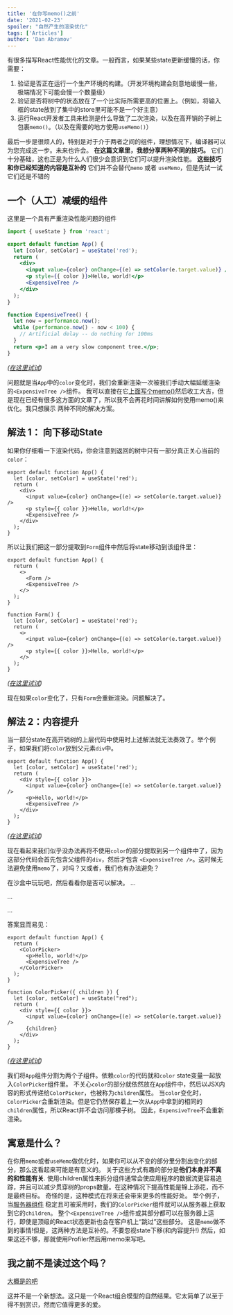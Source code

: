 ```yaml
---
title: '在你写memo()之前'
date: '2021-02-23'
spoiler: "自然产生的渲染优化"
tags: ['Articles']
author: 'Dan Abramov'
---
```


有很多描写React性能优化的文章。一般而言，如果某些state更新缓慢的话，你需要：

1. 验证是否正在运行一个生产环境的构建。（开发环境构建会刻意地缓慢一些，极端情况下可能会慢一个数量级）
2. 验证是否将树中的状态放在了一个比实际所需更高的位置上。（例如，将输入框的state放到了集中的store里可能不是一个好主意）
3. 运行React开发者工具来检测是什么导致了二次渲染，以及在高开销的子树上包裹`memo()`。（以及在需要的地方使用`useMemo()`）


最后一步是很烦人的，特别是对于介于两者之间的组件，理想情况下，编译器可以为您完成这一步。未来也许会。
**在这篇文章里，我想分享两种不同的技巧。** 它们十分基础，这也正是为什么人们很少会意识到它们可以提升渲染性能。
**这些技巧和你已经知道的内容是互补的** 它们并不会替代`memo` 或者 `useMemo`，但是先试一试它们还是不错的

## 一个（人工）减缓的组件

这里是一个具有严重渲染性能问题的组件

```jsx
import { useState } from 'react';

export default function App() {
  let [color, setColor] = useState('red');
  return (
    <div>
      <input value={color} onChange={(e) => setColor(e.target.value)} />
      <p style={{ color }}>Hello, world!</p>
      <ExpensiveTree />
    </div>
  );
}

function ExpensiveTree() {
  let now = performance.now();
  while (performance.now() - now < 100) {
    // Artificial delay -- do nothing for 100ms
  }
  return <p>I am a very slow component tree.</p>;
}
```


*([在这里试试](https://codesandbox.io/s/frosty-glade-m33km?file=/src/App.js:23-513))*


问题就是当`App`中的`color`变化时，我们会重新渲染一次被我们手动大幅延缓渲染的`<ExpensiveTree />`组件。
我可以直接在它[上面写个memo()](https://codesandbox.io/s/amazing-shtern-61tu4?file=/src/App.js)然后收工大吉，但是现在已经有很多这方面的文章了，所以我不会再花时间讲解如何使用memo()来优化。我只想展示
两种不同的解决方案。


## 解法 1： 向下移动State

如果你仔细看一下渲染代码，你会注意到返回的树中只有一部分真正关心当前的`color`：
```jsx{2,5-6}
export default function App() {
  let [color, setColor] = useState('red');
  return (
    <div>
      <input value={color} onChange={(e) => setColor(e.target.value)} />
      <p style={{ color }}>Hello, world!</p>
      <ExpensiveTree />
    </div>
  );
}
```

所以让我们把这一部分提取到`Form`组件中然后将state移动到该组件里：
```jsx{4,11,14,15}
export default function App() {
  return (
    <>
      <Form />
      <ExpensiveTree />
    </>
  );
}

function Form() {
  let [color, setColor] = useState('red');
  return (
    <>
      <input value={color} onChange={(e) => setColor(e.target.value)} />
      <p style={{ color }}>Hello, world!</p>
    </>
  );
}
```

*([在这里试试](https://codesandbox.io/s/billowing-wood-1tq2u?file=/src/App.js:64-380))*

现在如果`color`变化了，只有`Form`会重新渲染。问题解决了。

## 解法 2：内容提升

当一部分state在高开销树的上层代码中使用时上述解法就无法奏效了。举个例子，如果我们将`color`放到父元素`div`中。
```jsx{2,4}
export default function App() {
  let [color, setColor] = useState('red');
  return (
    <div style={{ color }}>
      <input value={color} onChange={(e) => setColor(e.target.value)} />
      <p>Hello, world!</p>
      <ExpensiveTree />
    </div>
  );
}
```

*([在这里试试](https://codesandbox.io/s/bold-dust-0jbg7?file=/src/App.js:58-313))*

现在看起来我们似乎没办法再将不使用`color`的部分提取到另一个组件中了，因为这部分代码会首先包含父组件的`div`，然后才包含
`<ExpensiveTree />`。这时候无法避免使用`memo`了，对吗？又或者，我们也有办法避免？



在沙盒中玩玩吧，然后看看你是否可以解决。
...

...

...


答案显而易见：
```jsx{4,5,10,15}
export default function App() {
  return (
    <ColorPicker>
      <p>Hello, world!</p>
      <ExpensiveTree />
    </ColorPicker>
  );
}

function ColorPicker({ children }) {
  let [color, setColor] = useState("red");
  return (
    <div style={{ color }}>
      <input value={color} onChange={(e) => setColor(e.target.value)} />
      {children}
    </div>
  );
}
```

*([在这里试试](https://codesandbox.io/s/wonderful-banach-tyfr1?file=/src/App.js:58-423))*


我们将`App`组件分割为两个子组件。依赖`color`的代码就和`color` state变量一起放入`ColorPicker`组件里。
不关心`color`的部分就依然放在`App`组件中，然后以JSX内容的形式传递给`ColorPicker`，也被称为`children`属性。
当`color`变化时，`ColorPicker`会重新渲染。但是它仍然保存着上一次从`App`中拿到的相同的`children`属性，所以React并不会访问那棵子树。
因此，`ExpensiveTree`不会重新渲染。

## 寓意是什么？

在你用`memo`或者`useMemo`做优化时，如果你可以从不变的部分里分割出变化的部分，那么这看起来可能是有意义的。
关于这些方式有趣的部分是**他们本身并不真的和性能有关**. 使用children属性来拆分组件通常会使应用程序的数据流更容易追踪，并且可以减少贯穿树的props数量。在这种情况下提高性能是锦上添花，而不是最终目标。
奇怪的是，这种模式在将来还会带来更多的性能好处。
举个例子，当[服务器组件](https://reactjs.org/blog/2020/12/21/data-fetching-with-react-server-components.html) 稳定且可被采用时，我们的`ColorPicker`组件就可以从服务器上获取到它的`children`。
整个`<ExpensiveTree />`组件或其部分都可以在服务器上运行，即使是顶级的React状态更新也会在客户机上“跳过”这些部分。
这是`memo`做不到的事情!但是，这两种方法是互补的。不要忽视state下移(和内容提升!)
然后，如果这还不够，那就使用Profiler然后用memo来写吧。

## 我之前不是读过这个吗？

[大概是的吧](https://kentcdodds.com/blog/optimize-react-re-renders)

这并不是一个新想法。这只是一个React组合模型的自然结果。它太简单了以至于得不到赏识，然而它值得更多的爱。
